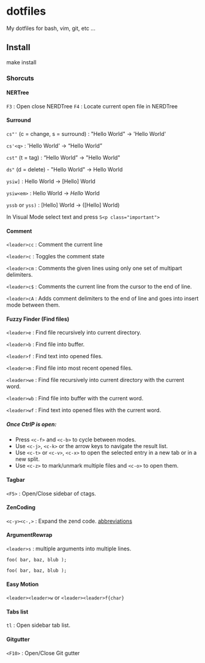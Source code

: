 # dotfiles

My dotfiles for bash, vim, git, etc ...


## Install

 make install


### Shorcuts

#### NERTree

`F3` : Open close NERDTree
`F4` : Locate current open file in NERDTree

#### Surround

`cs"'` (c = change, s = surround) : "Hello World" -> 'Hello World' 

`cs'<q>` : 'Hello World' -> <q>Hello World</q> 

`cst"` (t = tag) : <q>Hello World</q> -> "Hello World" 

`ds"` (d = delete) - "Hello World" -> Hello World 

`ysiw]` : Hello World -> [Hello] World 

`ysiw<em>` : Hello World -> <em>Hello</em> World

`yssb` or `yss)` : [Hello] World -> ([Hello] World)

In Visual Mode select text and press `S<p class="important">`

#### Comment

`<leader>cc` : Comment the current line

`<leader>c` : Toggles the comment state

`<leader>cm` : Comments the given lines using only one set of multipart delimiters.

`<leader>c$` : Comments the current line from the cursor to the end of line.

`<leader>cA` : Adds comment delimiters to the end of line and goes into insert mode between them.

#### Fuzzy Finder (Find files)

`<leader>e` : Find file recursively into current directory.

`<leader>b` : Find file into buffer.

`<leader>f` : Find text into opened files.

`<leader>m` : Find file into most recent opened files.

 
`<leader>we` : Find file recursively into current directory with the current word.

`<leader>wb` : Find file into buffer with the current word.

`<leader>wf` : Find text into opened files with the current word.

##### Once CtrlP is open:

* Press `<c-f>` and `<c-b>` to cycle between modes.
* Use `<c-j>`, `<c-k>` or the arrow keys to navigate the result list.
* Use `<c-t>` or `<c-v>`, `<c-x>` to open the selected entry in a new tab or in a new split.
* Use `<c-z>` to mark/unmark multiple files and `<c-o>` to open them.

#### Tagbar

`<F5>` : Open/Close sidebar of ctags.

#### ZenCoding

`<c-y><c-,>` : Expand the zend code.
[abbreviations](https://raw.github.com/mattn/zencoding-vim/master/TUTORIAL)

#### ArgumentRewrap

`<leader>s` : multiple arguments into multiple lines.

`foo( bar, baz, blub );`

`
foo(
        bar,
        baz,
        blub
   );
`

#### Easy Motion

`<leader><leader>w` or `<leader><leader>f{char}`

#### Tabs list

`tl` : Open sidebar tab list.


#### Gitgutter

`<F10>` : Open/Close Git gutter
